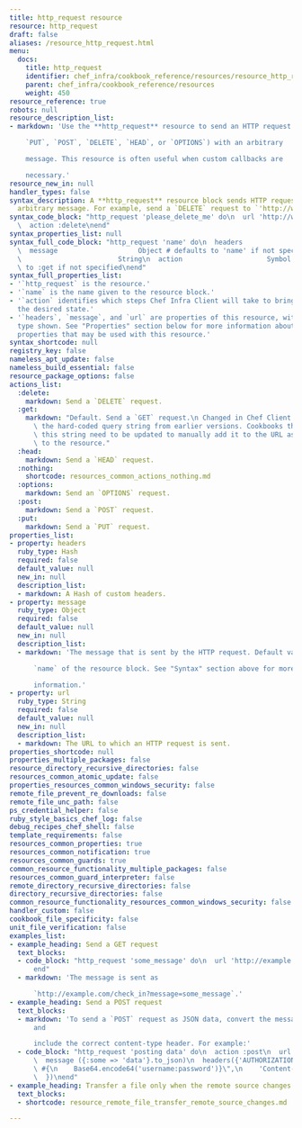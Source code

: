 ```yaml
---
title: http_request resource
resource: http_request
draft: false
aliases: /resource_http_request.html
menu:
  docs:
    title: http_request
    identifier: chef_infra/cookbook_reference/resources/resource_http_request.md http_request
    parent: chef_infra/cookbook_reference/resources
    weight: 450
resource_reference: true
robots: null
resource_description_list:
- markdown: 'Use the **http_request** resource to send an HTTP request (`GET`,

    `PUT`, `POST`, `DELETE`, `HEAD`, or `OPTIONS`) with an arbitrary

    message. This resource is often useful when custom callbacks are

    necessary.'
resource_new_in: null
handler_types: false
syntax_description: A **http_request** resource block sends HTTP requests with an
  arbitrary message. For example, send a `DELETE` request to `'http://www.chef.io/some_page?message=please_delete_me'`.
syntax_code_block: "http_request 'please_delete_me' do\n  url 'http://www.chef.io/some_page'\n\
  \  action :delete\nend"
syntax_properties_list: null
syntax_full_code_block: "http_request 'name' do\n  headers                    Hash\n\
  \  message                    Object # defaults to 'name' if not specified\n  url\
  \                        String\n  action                     Symbol # defaults\
  \ to :get if not specified\nend"
syntax_full_properties_list:
- '`http_request` is the resource.'
- '`name` is the name given to the resource block.'
- '`action` identifies which steps Chef Infra Client will take to bring the node into
  the desired state.'
- '`headers`, `message`, and `url` are properties of this resource, with the Ruby
  type shown. See "Properties" section below for more information about all of the
  properties that may be used with this resource.'
syntax_shortcode: null
registry_key: false
nameless_apt_update: false
nameless_build_essential: false
resource_package_options: false
actions_list:
  :delete:
    markdown: Send a `DELETE` request.
  :get:
    markdown: "Default. Send a `GET` request.\n Changed in Chef Client 12.0 to deprecate\
      \ the hard-coded query string from earlier versions. Cookbooks that rely on\
      \ this string need to be updated to manually add it to the URL as it is passed\
      \ to the resource."
  :head:
    markdown: Send a `HEAD` request.
  :nothing:
    shortcode: resources_common_actions_nothing.md
  :options:
    markdown: Send an `OPTIONS` request.
  :post:
    markdown: Send a `POST` request.
  :put:
    markdown: Send a `PUT` request.
properties_list:
- property: headers
  ruby_type: Hash
  required: false
  default_value: null
  new_in: null
  description_list:
  - markdown: A Hash of custom headers.
- property: message
  ruby_type: Object
  required: false
  default_value: null
  new_in: null
  description_list:
  - markdown: 'The message that is sent by the HTTP request. Default value: the

      `name` of the resource block. See "Syntax" section above for more

      information.'
- property: url
  ruby_type: String
  required: false
  default_value: null
  new_in: null
  description_list:
  - markdown: The URL to which an HTTP request is sent.
properties_shortcode: null
properties_multiple_packages: false
resource_directory_recursive_directories: false
resources_common_atomic_update: false
properties_resources_common_windows_security: false
remote_file_prevent_re_downloads: false
remote_file_unc_path: false
ps_credential_helper: false
ruby_style_basics_chef_log: false
debug_recipes_chef_shell: false
template_requirements: false
resources_common_properties: true
resources_common_notification: true
resources_common_guards: true
common_resource_functionality_multiple_packages: false
resources_common_guard_interpreter: false
remote_directory_recursive_directories: false
directory_recursive_directories: false
common_resource_functionality_resources_common_windows_security: false
handler_custom: false
cookbook_file_specificity: false
unit_file_verification: false
examples_list:
- example_heading: Send a GET request
  text_blocks:
  - code_block: "http_request 'some_message' do\n  url 'http://example.com/check_in'\n\
      end"
  - markdown: 'The message is sent as

      `http://example.com/check_in?message=some_message`.'
- example_heading: Send a POST request
  text_blocks:
  - markdown: 'To send a `POST` request as JSON data, convert the message to JSON
      and

      include the correct content-type header. For example:'
  - code_block: "http_request 'posting data' do\n  action :post\n  url 'http://example.com/check_in'\n\
      \  message ({:some => 'data'}.to_json)\n  headers({'AUTHORIZATION' => \"Basic\
      \ #{\n    Base64.encode64('username:password')}\",\n    'Content-Type' => 'application/data'\n\
      \  })\nend"
- example_heading: Transfer a file only when the remote source changes
  text_blocks:
  - shortcode: resource_remote_file_transfer_remote_source_changes.md

---
```

